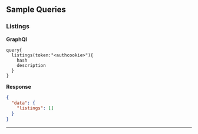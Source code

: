 ## Sample Queries

### Listings 

**GraphQl**

```
query{
  listings(token:"<authcookie>"){
    hash
    description
  }
}
```

**Response**

```json
{
  "data": {
    "listings": []
  }
}
```
-----